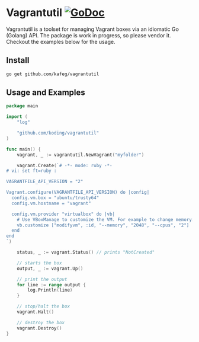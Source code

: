 # Vagrantutil [![GoDoc](http://img.shields.io/badge/go-documentation-blue.svg?style=flat-square)](http://godoc.org/github.com/koding/vagrantutil) 

Vagrantutil is a toolset for managing Vagrant boxes via an idiomatic Go
(Golang) API. The package is work in progress, so please vendor it. Checkout
the examples below for the usage.

## Install

```bash
go get github.com/kafeg/vagrantutil
```

## Usage and Examples

```go
package main

import (
	"log"

	"github.com/koding/vagrantutil"
)

func main() {
	vagrant, _ := vagrantutil.NewVagrant("myfolder")

	vagrant.Create(`# -*- mode: ruby -*-
# vi: set ft=ruby :

VAGRANTFILE_API_VERSION = "2"

Vagrant.configure(VAGRANTFILE_API_VERSION) do |config|
  config.vm.box = "ubuntu/trusty64"
  config.vm.hostname = "vagrant"

  config.vm.provider "virtualbox" do |vb|
    # Use VBoxManage to customize the VM. For example to change memory:
    vb.customize ["modifyvm", :id, "--memory", "2048", "--cpus", "2"]
  end
end
`)

	status, _ := vagrant.Status() // prints "NotCreated"

	// starts the box
	output, _ := vagrant.Up()

	// print the output
	for line := range output {
		log.Println(line)
	}

	// stop/halt the box
	vagrant.Halt()

	// destroy the box
	vagrant.Destroy()
}
```
